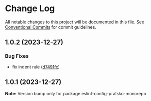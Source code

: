 # Change Log

All notable changes to this project will be documented in this file.
See [Conventional Commits](https://conventionalcommits.org) for commit guidelines.

## 1.0.2 (2023-12-27)


### Bug Fixes

* fix indent rule ([d7491fc](https://github.com/olehpratsko/eslint-config-pratsko/commit/d7491fc5f1657fcdc6aab26c231f131e8eac7c6b))





## 1.0.1 (2023-12-27)

**Note:** Version bump only for package eslint-config-pratsko-monorepo
